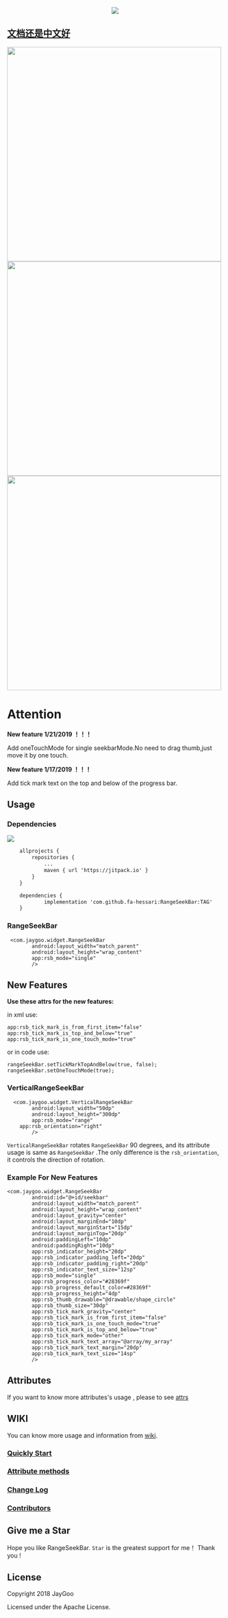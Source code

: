 <div style="text-align: center;">
<img src="https://github.com/Jay-Goo/RangeSeekBar/blob/master/Gif/logo.png" style="margin: 0 auto;" />
</div>

## [文档还是中文好](https://github.com/Jay-Goo/RangeSeekBar/blob/master/README_ZH.md)

<div>
<img src="https://github.com/Jay-Goo/RangeSeekBar/blob/master/Gif/demo.gif" height="500px" ><img src="https://github.com/Jay-Goo/RangeSeekBar/blob/master/Gif/vertical_demo.gif" height="500px"><img src="https://github.com/fa-hessari/RangeSeekBar/blob/master/Gif/Screenshot_2019-01-17-17-44-07.jpg" height="500px">
</div>


# Attention

**New feature 1/21/2019 ！！！**

Add oneTouchMode for single seekbarMode.No need to drag thumb,just move it by one touch.

**New feature 1/17/2019 ！！！**

Add tick mark text on the top and below of the progress bar.

## Usage

### Dependencies

[![](https://jitpack.io/v/fa-hessari/RangeSeekBar.svg)](https://jitpack.io/#fa-hessari/RangeSeekBar)

```xml
    allprojects {
		repositories {
			...
			maven { url 'https://jitpack.io' }
		}
	}

	dependencies {
	        implementation 'com.github.fa-hessari:RangeSeekBar:TAG'
	}

```


### RangeSeekBar
```
 <com.jaygoo.widget.RangeSeekBar
        android:layout_width="match_parent"
        android:layout_height="wrap_content"
        app:rsb_mode="single"
        />
```

## New Features
**Use these attrs for the new features:**

in xml use:
```
app:rsb_tick_mark_is_from_first_item="false"
app:rsb_tick_mark_is_top_and_below="true"
app:rsb_tick_mark_is_one_touch_mode="true"
```

or in code use:
```
rangeSeekBar.setTickMarkTopAndBelow(true, false);
rangeSeekBar.setOneTouchMode(true);
```


### VerticalRangeSeekBar
```
  <com.jaygoo.widget.VerticalRangeSeekBar
        android:layout_width="50dp"
        android:layout_height="300dp"
        app:rsb_mode="range"
	app:rsb_orientation="right"
        />
```
`VerticalRangeSeekBar` rotates `RangeSeekBar` 90 degrees, and its attribute usage is same as `RangeSeekBar` .The only difference is  the 
`rsb_orientation`, it controls the direction of rotation.

### Example For New Features
```
<com.jaygoo.widget.RangeSeekBar
        android:id="@+id/seekbar"
        android:layout_width="match_parent"
        android:layout_height="wrap_content"
        android:layout_gravity="center"
        android:layout_marginEnd="10dp"
        android:layout_marginStart="15dp"
        android:layout_marginTop="20dp"
        android:paddingLeft="10dp"
        android:paddingRight="10dp"
        app:rsb_indicator_height="20dp"
        app:rsb_indicator_padding_left="20dp"
        app:rsb_indicator_padding_right="20dp"
        app:rsb_indicator_text_size="12sp"
        app:rsb_mode="single"
        app:rsb_progress_color="#28369f"
        app:rsb_progress_default_color=#28369f"
        app:rsb_progress_height="4dp"
        app:rsb_thumb_drawable="@drawable/shape_circle"
        app:rsb_thumb_size="30dp"
        app:rsb_tick_mark_gravity="center"
        app:rsb_tick_mark_is_from_first_item="false"
        app:rsb_tick_mark_is_one_touch_mode="true"
        app:rsb_tick_mark_is_top_and_below="true"
        app:rsb_tick_mark_mode="other"
        app:rsb_tick_mark_text_array="@array/my_array"
        app:rsb_tick_mark_text_margin="20dp"
        app:rsb_tick_mark_text_size="14sp"
        />
```

##  Attributes
 If you want to know more attributes's usage , please to see [attrs](https://github.com/Jay-Goo/RangeSeekBar/blob/master/RangeSeekBar/src/main/res/values/attrs.xml)

## WIKI
You can know more usage and information from [wiki](https://github.com/Jay-Goo/RangeSeekBar/wiki).
### [Quickly Start](https://github.com/Jay-Goo/RangeSeekBar/wiki/FAQ)
### [Attribute methods](https://github.com/Jay-Goo/RangeSeekBar/wiki/Attribute-methods)
### [Change Log](https://github.com/Jay-Goo/RangeSeekBar/wiki/ChangeLog)
### [Contributors](https://github.com/Jay-Goo/RangeSeekBar/wiki/Contributors)

## Give me a Star
Hope you like RangeSeekBar. `Star` is the greatest support for me！ Thank you !

## License

Copyright 2018 JayGoo

Licensed under the Apache License.


